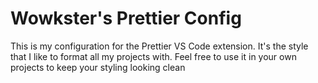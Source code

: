# Wowkster's Prettier Config
This is my configuration for the Prettier VS Code extension. It's the style that I like to format all my projects with.
Feel free to use it in your own projects to keep your styling looking clean